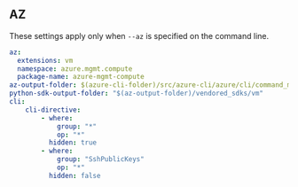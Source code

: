## AZ

These settings apply only when `--az` is specified on the command line.

``` yaml $(az) && $(target-mode) == "core"
az:
  extensions: vm
  namespace: azure.mgmt.compute
  package-name: azure-mgmt-compute
az-output-folder: $(azure-cli-folder)/src/azure-cli/azure/cli/command_modules/vm
python-sdk-output-folder: "$(az-output-folder)/vendored_sdks/vm"
cli:
    cli-directive:
        - where:
            group: "*"
            op: "*"
          hidden: true
        - where:
            group: "SshPublicKeys"
            op: "*"
          hidden: false
```